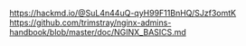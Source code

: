 https://hackmd.io/@SuL4n44uQ-qyH99F11BnHQ/SJzf3omtK
https://github.com/trimstray/nginx-admins-handbook/blob/master/doc/NGINX_BASICS.md
